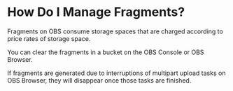 # How Do I Manage Fragments?<a name="obs_faq_0046"></a>

Fragments on OBS consume storage spaces that are charged according to price rates of storage space.

You can clear the fragments in a bucket on the OBS Console or OBS Browser.

If fragments are generated due to interruptions of multipart upload tasks on OBS Browser, they will disappear once those tasks are finished.

